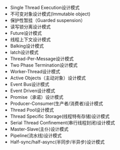 * Single Thread Execution设计模式
* 不可变对象设计模式(Immutable object)
* 保护性暂挂（Guarded suspension）
* 读写锁分离设计模式
* Future设计模式
* 线程上下文设计模式
* Balking设计模式
* latch设计模式
* Thread-Per-Message设计模式
* Two Phase Termination设计模式
* Worker-Thread设计模式
* Active Objects（主动对象）设计模式
* Event Bus设计模式
* Event Driven设计模式
* Promise（承诺）设计模式
* Producer-Consumer(生产者/消费者)设计模式
* Thread Pool设计模式
* Thread Specific Storage(线程特有存储)设计模式
* Serial Thread Confinement(串行线程封闭)设计模式
* Master-Slave(主仆)设计模式
* Pipeline(流水线)设计模式
* Half-sync/half-async(半同步/半异步)设计模式
